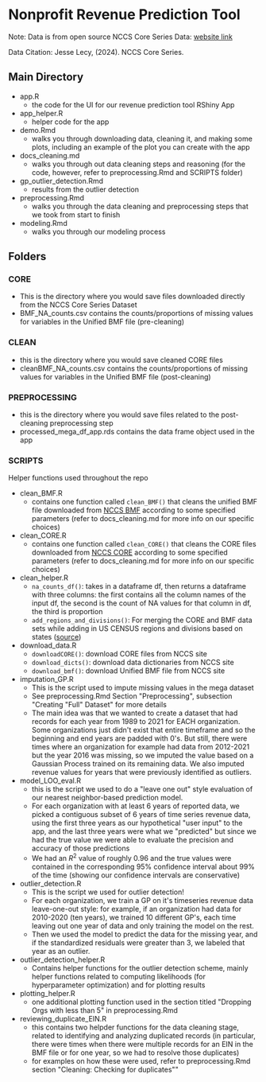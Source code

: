 # Nonprofit Revenue Prediction Tool

Note: Data is from open source NCCS Core Series Data: [website link](https://nccs.urban.org/nccs/datasets/core/) 

Data Citation: Jesse Lecy, (2024). NCCS Core Series.

## Main Directory
* app.R
  * the code for the UI for our revenue prediction tool RShiny App
* app_helper.R 
  * helper code for the app 
* demo.Rmd
  * walks you through downloading data, cleaning it, and making some plots, including an example of the plot you can create with the app
* docs_cleaning.md
  * walks you through out data cleaning steps and reasoning (for the code, however, refer to preprocessing.Rmd and SCRIPTS folder)
* gp_outlier_detection.Rmd 
  * results from the outlier detection
* preprocessing.Rmd
  * walks you through the data cleaning and preprocessing steps that we took from start to finish
* modeling.Rmd
  * walks you through our modeling process

## Folders

### CORE
* This is the directory where you would save files downloaded directly from the NCCS Core Series Dataset
* BMF_NA_counts.csv contains the counts/proportions of missing values for variables in the Unified BMF file (pre-cleaning)
      
### CLEAN 
* this is the directory where you would save cleaned CORE files
* cleanBMF_NA_counts.csv contains the counts/proportions of missing values for variables in the Unified BMF file (post-cleaning)
      
### PREPROCESSING
* this is the directory where you would save files related to the post-cleaning preprocessing step
* processed_mega_df_app.rds contains the data frame object used in the app
      
### SCRIPTS
Helper functions used throughout the repo

* clean_BMF.R
  * contains one function called `clean_BMF()` that cleans the unified BMF file downloaded from [NCCS BMF](https://nccs.urban.org/nccs/datasets/bmf/) according to some specified parameters (refer to docs_cleaning.md for more info on our specific choices)
* clean_CORE.R
  * contains one function called `clean_CORE()` that cleans the CORE files downloaded from [NCCS CORE](https://nccs.urban.org/nccs/catalogs/catalog-core.html) according to some specified parameters (refer to docs_cleaning.md for more info on our specific choices)
* clean_helper.R
  * `na_counts_df()`: takes in a dataframe df, then returns a dataframe with three columns: the first contains all the column names of the input df, the second is the count of NA values for that column in df, the third is proportion
  * `add_regions_and_divisions()`: For merging the CORE and BMF data sets while adding in US CENSUS regions and divisions based on states ([source](https://www2.census.gov/geo/pdfs/maps-data/maps/reference/us_regdiv.pdf))
* download_data.R
  * `downloadCORE()`: download CORE files from NCCS site
  * `download_dicts()`: download data dictionaries from NCCS site
  * `download_bmf()`: download Unified BMF file from NCCS site
* imputation_GP.R
  * This is the script used to impute missing values in the mega dataset
  * See preprocessing.Rmd Section "Preprocessing", subsection "Creating "Full" Dataset" for more details
  * The main idea was that we wanted to create a dataset that had records for each year from 1989 to 2021 for EACH organization. Some organizations just didn't exist that entire timeframe and so the beginning and end years are padded with 0's. But still, there were times where an organization for example had data from 2012-2021 but the year 2016 was missing, so we imputed the value based on a Gaussian Process trained on its remaining data. We also imputed revenue values for years that were previously identified as outliers. 
* model_LOO_eval.R
  * this is the script we used to do a "leave one out" style evaluation of our nearest neighbor-based prediction model.
  * For each organization with at least 6 years of reported data, we picked a contiguous subset of 6 years of time series revenue data, using the first three years as our hypothetical "user input" to the app, and the last three years were what we "predicted" but since we had the true value we were able to evaluate the precision and accuracy of those predictions
  * We had an $R^2$ value of roughly 0.96 and the true values were contained in the corresponding 95% confidence interval about 99% of the time (showing our confidence intervals are conservative)
* outlier_detection.R
  * This is the script we used for outlier detection!
  * For each organization, we train a GP on it's timeseries revenue data leave-one-out style: for example, if an organization had data for 2010-2020 (ten years), we trained 10 different GP's, each time leaving out one year of data and only training the model on the rest.
  * Then we used the model to predict the data for the missing year, and if the standardized residuals were greater than 3, we labeled that year as an outlier.
* outlier_detection_helper.R
  * Contains helper functions for the outlier detection scheme, mainly helper functions related to computing likelihoods (for hyperparameter optimization) and for plotting results
* plotting_helper.R
  * one additional plotting function used in the section titled "Dropping Orgs with less than 5" in preprocessing.Rmd
* reviewing_duplicate_EIN.R
  * this contains two helpder functions for the data cleaning stage, related to identifying and analyzing duplicated records (in particular, there were times when there were multiple records for an EIN in the BMF file or for one year, so we had to resolve those duplicates)
  * for examples on how these were used, refer to preprocessing.Rmd section "Cleaning: Checking for duplicates""
